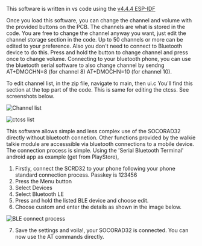 This software is written in vs code using the [v4.4.4 ESP-IDF](https://github.com/espressif/idf-installer/releases/download/offline-4.4.4/esp-idf-tools-setup-offline-4.4.4.exe)


Once you load this software, you can change the channel and volume with the provided buttons on the PCB. 
The channels are what is stored in the code. You are free to change the channel anyway you want, 
just edit the channel storage section in the code. Up to 50 channels or more can be edited to your
preference. Also you don't need to connect to Bluetooth device to do this. Press and hold the button to change channel and press once to change volume.
Connecting to your bluetooth phone, you can use the bluetooth serial software to also change channel by sendng AT+DMOCHN=8 (for channel 8)
AT+DMOCHN=10 (for channel 10).

To edit channel list, in the zip file, navigate to main, then ui.c You'll find this section at the top part of the code. 
This is same  for editing the ctcss. See screenshots below.

![Channel list](https://github.com/MordFIdel/SOCORAD32/assets/88499684/7b41d1e7-2f0b-41b1-a23a-68fc2770b3ba)

![ctcss list](https://github.com/MordFIdel/SOCORAD32/assets/88499684/a1105bc5-e974-43d5-814f-fc22f31f57cb)


This software allows simple and less complex use of the SOCORAD32 directly without bluetooth connetion. 
Other functions provided by the walkie talkie module are accesssible via bluetooth connections to a mobile device.
The connection process is simple. Using the 'Serial Bluetooth Terminal' android app as example (get from PlayStore), 

1. Firstly, connect the SCRD32 to your phone following your phone standard connection process. Passkey is 123456
2. Press the Menu button
3. Select Devices
4. Select Bluetooth LE
5. Press and hold the listed BLE device and choose edit.
6. Choose custom and enter the details as shown in the image below.

![BLE connect process](https://github.com/MordFIdel/SOCORAD32/assets/88499684/fe236797-c1af-4f8d-872b-68ce362304f2)

7. Save the settings and voila!, your SOCORAD32 is connected. You can now use the AT commands directly.
